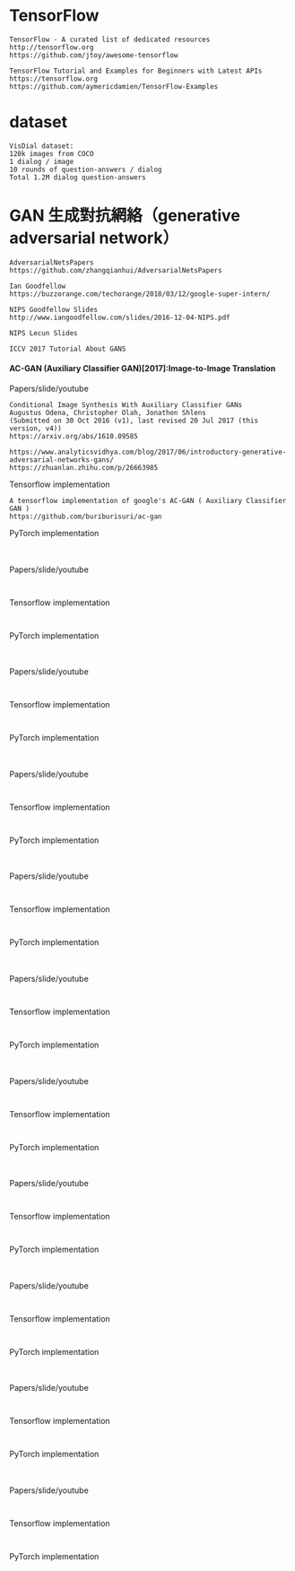 # TensorFlow
```
TensorFlow - A curated list of dedicated resources http://tensorflow.org
https://github.com/jtoy/awesome-tensorflow
```
```
TensorFlow Tutorial and Examples for Beginners with Latest APIs https://tensorflow.org
https://github.com/aymericdamien/TensorFlow-Examples
```
# dataset
```
VisDial dataset:
120k images from COCO
1 dialog / image
10 rounds of question-answers / dialog
Total 1.2M dialog question-answers
```

# GAN 生成對抗網絡（generative adversarial network）
```
AdversarialNetsPapers
https://github.com/zhangqianhui/AdversarialNetsPapers
```
```
Ian Goodfellow
https://buzzorange.com/techorange/2018/03/12/google-super-intern/
```

```
NIPS Goodfellow Slides
http://www.iangoodfellow.com/slides/2016-12-04-NIPS.pdf 

NIPS Lecun Slides

ICCV 2017 Tutorial About GANS

```

#### AC-GAN (Auxiliary Classifier GAN)[2017]:Image-to-Image Translation


Papers/slide/youtube
```
Conditional Image Synthesis With Auxiliary Classifier GANs
Augustus Odena, Christopher Olah, Jonathon Shlens
(Submitted on 30 Oct 2016 (v1), last revised 20 Jul 2017 (this version, v4))
https://arxiv.org/abs/1610.09585
```
```
https://www.analyticsvidhya.com/blog/2017/06/introductory-generative-adversarial-networks-gans/
https://zhuanlan.zhihu.com/p/26663985
```

Tensorflow implementation
```
A tensorflow implementation of google's AC-GAN ( Auxiliary Classifier GAN )
https://github.com/buriburisuri/ac-gan

```


PyTorch implementation
```


```


#### 

Papers/slide/youtube
```


```

Tensorflow implementation
```


```


PyTorch implementation
```


```

#### 

Papers/slide/youtube
```


```

Tensorflow implementation
```


```


PyTorch implementation
```


```

#### 

Papers/slide/youtube
```


```

Tensorflow implementation
```


```


PyTorch implementation
```


```

#### 

Papers/slide/youtube
```


```

Tensorflow implementation
```


```


PyTorch implementation
```


```

#### 

Papers/slide/youtube
```


```

Tensorflow implementation
```


```


PyTorch implementation
```


```

#### 

Papers/slide/youtube
```


```

Tensorflow implementation
```


```


PyTorch implementation
```


```

#### 

Papers/slide/youtube
```


```

Tensorflow implementation
```


```


PyTorch implementation
```


```

#### 

Papers/slide/youtube
```


```

Tensorflow implementation
```


```


PyTorch implementation
```


```

#### 

Papers/slide/youtube
```


```

Tensorflow implementation
```


```


PyTorch implementation
```


```

#### 

Papers/slide/youtube
```


```

Tensorflow implementation
```


```


PyTorch implementation
```


```
